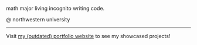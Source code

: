 math major living incognito writing code.

@ northwestern university

---

Visit [my (outdated) portfolio website](https://elliottyoon.github.io) to see my showcased projects!



